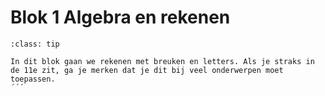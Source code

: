 # Blok 1 Algebra en rekenen

```{admonition} Leerdoel
:class: tip

In dit blok gaan we rekenen met breuken en letters. Als je straks in de 11e zit, ga je merken dat je dit bij veel onderwerpen moet toepassen.
´´´
